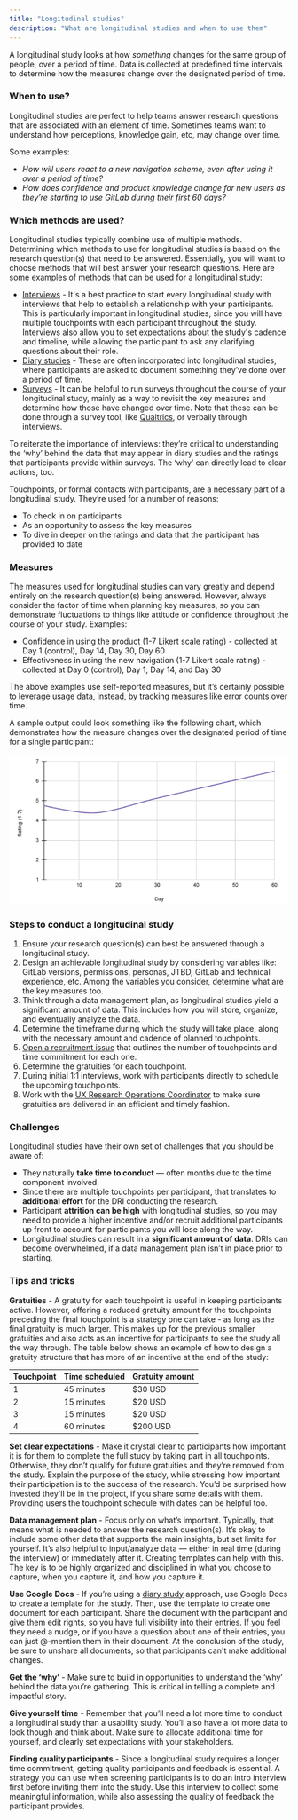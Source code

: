 ```yaml
---
title: "Longitudinal studies"
description: "What are longitudinal studies and when to use them"
---
```


A longitudinal study looks at how *something* changes for the same group of people, over a period of time.  Data is collected at predefined time intervals to determine how the measures change over the designated period of time.

### When to use?

Longitudinal studies are perfect to help teams answer research questions that are associated with an element of time.  Sometimes teams want to understand how perceptions, knowledge gain, etc, may change over time.

Some examples:

- *How will users react to a new navigation scheme, even after using it over a period of time?*
- *How does confidence and product knowledge change for new users as they’re starting to use GitLab during their first 60 days?*

### Which methods are used?

Longitudinal studies typically combine use of multiple methods. Determining which methods to use for longitudinal studies is based on the research question(s) that need to be answered.  Essentially, you will want to choose methods that will best answer your research questions.  Here are some examples of methods that can be used for a longitudinal study:

- [Interviews](/handbook/product/ux/ux-research/facilitating-user-interviews/) - It's a best practice to start every longitudinal study with interviews that help to establish a relationship with your participants. This is particularly important in longitudinal studies, since you will have multiple touchpoints with each participant throughout the study. Interviews also allow you to set expectations about the study's cadence and timeline, while allowing the participant to ask any clarifying questions about their role.
- [Diary studies](/handbook/product/ux/ux-research/diary-studies/) - These are often incorporated into longitudinal studies, where participants are asked to document something they’ve done over a period of time.
- [Surveys](https://www.linkedin.com/learning/surveys-and-questionnaires-for-ux-projects/getting-good-feedback?u=2255073) - It can be helpful to run surveys throughout the course of your longitudinal study, mainly as a way to revisit the key measures and determine how those have changed over time. Note that these can be done through a survey tool, like [Qualtrics](/handbook/product/ux/ux-research/qualtrics/), or verbally through interviews.

To reiterate the importance of interviews: they’re critical to understanding the ‘why’ behind the data that may appear in diary studies and the ratings that participants provide within surveys.  The ‘why’ can directly lead to clear actions, too.

Touchpoints, or formal contacts with participants, are a necessary part of a longitudinal study.  They’re used for a number of reasons:
- To check in on participants
- As an opportunity to assess the key measures
- To dive in deeper on the ratings and data that the participant has provided to date

### Measures

The measures used for longitudinal studies can vary greatly and depend entirely on the research question(s) being answered.  However, always consider the factor of time when planning key measures, so you can demonstrate fluctuations to things like attitude or confidence throughout the course of your study.  Examples:

- Confidence in using the product (1-7 Likert scale rating) - collected at Day 1 (control), Day 14, Day 30, Day 60
- Effectiveness in using the new navigation (1-7 Likert scale rating) - collected at Day 0 (control), Day 1, Day 14, and Day 30

The above examples use self-reported measures, but it’s certainly possible to leverage usage data, instead, by tracking measures like error counts over time.

A sample output could look something like the following chart, which demonstrates how the measure changes over the designated period of time for a single participant:

![Example output of a key measure over time](longitudinal_sample_output.png)

### Steps to conduct a longitudinal study

1. Ensure your research question(s) can best be answered through a longitudinal study.
1. Design an achievable longitudinal study by considering variables like: GitLab versions, permissions, personas, JTBD, GitLab and technical experience, etc.  Among the variables you consider, determine what are the key measures too.
1. Think through a data management plan, as longitudinal studies yield a significant amount of data. This includes how you will store, organize, and eventually analyze the data.
1. Determine the timeframe during which the study will take place, along with the necessary amount and cadence of planned touchpoints.
1. [Open a recruitment issue](/handbook/product/ux/ux-research/recruiting-participants/#open-a-recruitment-request-issue) that outlines the number of touchpoints and time commitment for each one.
1. Determine the gratuities for each touchpoint.
1. During initial 1:1 interviews, work with participants directly to schedule the upcoming touchpoints.
1. Work with the [UX Research Operations Coordinator](/handbook/product/ux/ux-research-coordination/) to make sure gratuities are delivered in an efficient and timely fashion.

### Challenges

Longitudinal studies have their own set of challenges that you should be aware of:

- They naturally **take time to conduct** &mdash; often months due to the time component involved.
- Since there are multiple touchpoints per participant, that translates to **additional effort** for the DRI conducting the research.
- Participant **attrition can be high** with longitudinal studies, so you may need to provide a higher incentive and/or recruit additional participants up front to account for participants you will lose along the way.
- Longitudinal studies can result in a **significant amount of data**.  DRIs can become overwhelmed, if a data management plan isn’t in place prior to starting.

### Tips and tricks

**Gratuities** - A gratuity for each touchpoint is useful in keeping participants active.  However, offering a reduced gratuity amount for the touchpoints preceding the final touchpoint is a strategy one can take - as long as the final gratuity is much larger. This makes up for the previous smaller gratuities and also acts as an incentive for participants to see the study all the way through. The table below shows an example of how to design a gratuity structure that has more of an incentive at the end of the study:

| Touchpoint | Time scheduled | Gratuity amount |
|------------|----------------|-----------------|
| 1          | 45 minutes     | $30 USD         |
| 2          | 15 minutes     | $20 USD         |
| 3          | 15 minutes     | $20 USD         |
| 4          | 60 minutes     | $200 USD        |

**Set clear expectations** - Make it crystal clear to participants how important it is for them to complete the full study by taking part in all touchpoints. Otherwise, they don’t qualify for future gratuities and they’re removed from the study. Explain the purpose of the study, while stressing how important their participation is to the success of the research. You’d be surprised how invested they'll be in the project, if you share some details with them. Providing users the touchpoint schedule with dates can be helpful too.

**Data management plan** - Focus only on what’s important. Typically, that means what is needed to answer the research question(s).  It’s okay to include some other data that supports the main insights, but set limits for yourself. It’s also helpful to input/analyze data &mdash; either in real time (during the interview) or immediately after it. Creating templates can help with this. The key is to be highly organized and disciplined in what you choose to capture, when you capture it, and how you capture it.

**Use Google Docs** - If you’re using a [diary study](/handbook/product/ux/ux-research/diary-studies/) approach, use Google Docs to create a template for the study. Then, use the template to create one document for each participant. Share the document with the participant and give them edit rights, so you have full visibility into their entries. If you feel they need a nudge, or if you have a question about one of their entries, you can just @-mention them in their document. At the conclusion of the study, be sure to unshare all documents, so that participants can't make additional changes.

**Get the ‘why’** - Make sure to build in opportunities to understand the ‘why’ behind the data you’re gathering.  This is critical in telling a complete and impactful story.

**Give yourself time** - Remember that you’ll need a lot more time to conduct a longitudinal study than a usability study. You’ll also have a lot more data to look though and think about. Make sure to allocate additional time for yourself, and clearly set expectations with your stakeholders.

**Finding quality participants** - Since a longitudinal study requires a longer time commitment, getting quality participants and feedback is essential. A strategy you can use when screening participants is to do an intro interview first before inviting them into the study. Use this interview to collect some meaningful information, while also assessing the quality of feedback the participant provides.

